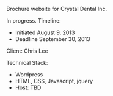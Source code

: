 Brochure website for Crystal Dental Inc.

In progress.  Timeline:
  - Initiated August 9, 2013
  - Deadline September 30, 2013

Client: Chris Lee

Technical Stack:
  - Wordpress
  - HTML, CSS, Javascript, jquery
  - Host: TBD
